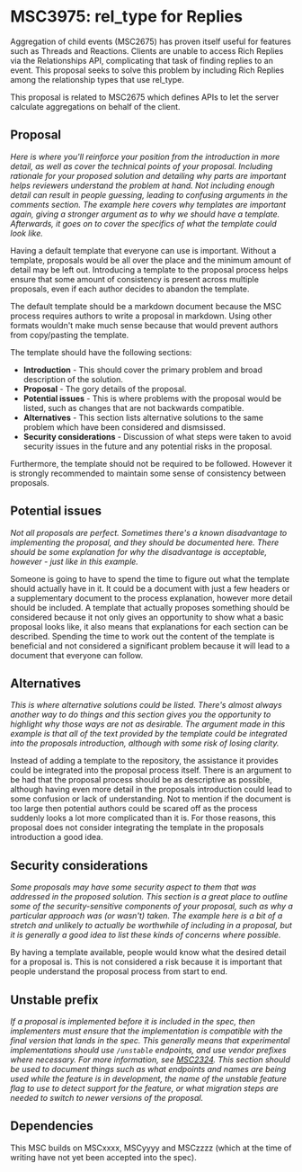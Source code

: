 # MSC3975: rel_type for Replies

Aggregation of child events (MSC2675) has proven itself useful for features such as Threads
and Reactions. Clients are unable to access Rich Replies via the Relationships API,
complicating that task of finding replies to an event. This proposal seeks to
solve this problem by including Rich Replies among the relationship types that use rel_type.

This proposal is related to MSC2675 which defines APIs to let the server calculate
aggregations on behalf of the client.


## Proposal

*Here is where you'll reinforce your position from the introduction in more detail, as well as cover
the technical points of your proposal. Including rationale for your proposed solution and detailing
why parts are important helps reviewers understand the problem at hand. Not including enough detail
can result in people guessing, leading to confusing arguments in the comments section. The example
here covers why templates are important again, giving a stronger argument as to why we should have
a template. Afterwards, it goes on to cover the specifics of what the template could look like.*

Having a default template that everyone can use is important. Without a template, proposals would be
all over the place and the minimum amount of detail may be left out. Introducing a template to the
proposal process helps ensure that some amount of consistency is present across multiple proposals,
even if each author decides to abandon the template.

The default template should be a markdown document because the MSC process requires authors to write
a proposal in markdown. Using other formats wouldn't make much sense because that would prevent authors
from copy/pasting the template.

The template should have the following sections:

* **Introduction** - This should cover the primary problem and broad description of the solution.
* **Proposal** - The gory details of the proposal.
* **Potential issues** - This is where problems with the proposal would be listed, such as changes
  that are not backwards compatible.
* **Alternatives** - This section lists alternative solutions to the same
  problem which have been considered and dismsissed.
* **Security considerations** - Discussion of what steps were taken to avoid security issues in the
  future and any potential risks in the proposal.

Furthermore, the template should not be required to be followed. However it is strongly recommended to
maintain some sense of consistency between proposals.


## Potential issues

*Not all proposals are perfect. Sometimes there's a known disadvantage to implementing the proposal,
and they should be documented here. There should be some explanation for why the disadvantage is
acceptable, however - just like in this example.*

Someone is going to have to spend the time to figure out what the template should actually have in it.
It could be a document with just a few headers or a supplementary document to the process explanation,
however more detail should be included. A template that actually proposes something should be considered
because it not only gives an opportunity to show what a basic proposal looks like, it also means that
explanations for each section can be described. Spending the time to work out the content of the template
is beneficial and not considered a significant problem because it will lead to a document that everyone
can follow.


## Alternatives

*This is where alternative solutions could be listed. There's almost always another way to do things
and this section gives you the opportunity to highlight why those ways are not as desirable. The
argument made in this example is that all of the text provided by the template could be integrated
into the proposals introduction, although with some risk of losing clarity.*

Instead of adding a template to the repository, the assistance it provides could be integrated into
the proposal process itself. There is an argument to be had that the proposal process should be as
descriptive as possible, although having even more detail in the proposals introduction could lead to
some confusion or lack of understanding. Not to mention if the document is too large then potential
authors could be scared off as the process suddenly looks a lot more complicated than it is. For those
reasons, this proposal does not consider integrating the template in the proposals introduction a good
idea.


## Security considerations

*Some proposals may have some security aspect to them that was addressed in the proposed solution. This
section is a great place to outline some of the security-sensitive components of your proposal, such as
why a particular approach was (or wasn't) taken. The example here is a bit of a stretch and unlikely to
actually be worthwhile of including in a proposal, but it is generally a good idea to list these kinds
of concerns where possible.*

By having a template available, people would know what the desired detail for a proposal is. This is not
considered a risk because it is important that people understand the proposal process from start to end.

## Unstable prefix

*If a proposal is implemented before it is included in the spec, then implementers must ensure that the
implementation is compatible with the final version that lands in the spec. This generally means that
experimental implementations should use `/unstable` endpoints, and use vendor prefixes where necessary.
For more information, see [MSC2324](https://github.com/matrix-org/matrix-doc/pull/2324). This section
should be used to document things such as what endpoints and names are being used while the feature is
in development, the name of the unstable feature flag to use to detect support for the feature, or what
migration steps are needed to switch to newer versions of the proposal.*

## Dependencies

This MSC builds on MSCxxxx, MSCyyyy and MSCzzzz (which at the time of writing have not yet been accepted
into the spec).
